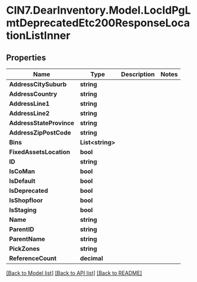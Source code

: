 # CIN7.DearInventory.Model.LocIdPgLmtDeprecatedEtc200ResponseLocationListInner

## Properties

| Name                     | Type                   | Description | Notes |
| ------------------------ | ---------------------- | ----------- | ----- |
| **AddressCitySuburb**    | **string**             |             |
| **AddressCountry**       | **string**             |             |
| **AddressLine1**         | **string**             |             |
| **AddressLine2**         | **string**             |             |
| **AddressStateProvince** | **string**             |             |
| **AddressZipPostCode**   | **string**             |             |
| **Bins**                 | **List&lt;string&gt;** |             |
| **FixedAssetsLocation**  | **bool**               |             |
| **ID**                   | **string**             |             |
| **IsCoMan**              | **bool**               |             |
| **IsDefault**            | **bool**               |             |
| **IsDeprecated**         | **bool**               |             |
| **IsShopfloor**          | **bool**               |             |
| **IsStaging**            | **bool**               |             |
| **Name**                 | **string**             |             |
| **ParentID**             | **string**             |             |
| **ParentName**           | **string**             |             |
| **PickZones**            | **string**             |             |
| **ReferenceCount**       | **decimal**            |             |

[[Back to Model list]](../README.md#documentation-for-models) [[Back to API list]](../README.md#documentation-for-api-endpoints) [[Back to README]](../README.md)
